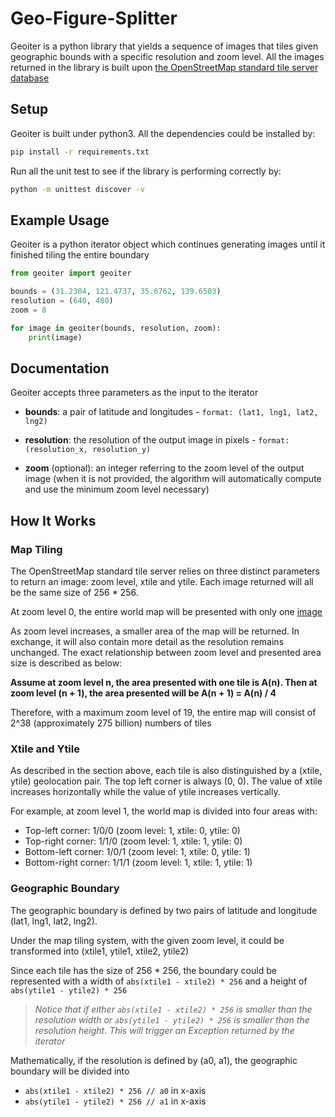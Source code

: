 # Geo-Figure-Splitter

Geoiter is a python library that yields a sequence of images that tiles given geographic bounds with a specific resolution and zoom level. All the images returned in the library is built upon [the OpenStreetMap standard tile server database](https://wiki.openstreetmap.org/wiki/Slippy_Map)

## Setup

Geoiter is built under python3. All the dependencies could be installed by:
```bash
pip install -r requirements.txt
```
Run all the unit test to see if the library is performing correctly by:
```bash
python -m unittest discover -v
```

## Example Usage

Geoiter is a python iterator object which continues generating images until it finished tiling the entire boundary
```python
from geoiter import geoiter

bounds = (31.2304, 121.4737, 35.6762, 139.6503)
resolution = (640, 480)
zoom = 8

for image in geoiter(bounds, resolution, zoom):
    print(image)
```

## Documentation

Geoiter accepts three parameters as the input to the iterator
* __bounds__: a pair of latitude and longitudes - `format: (lat1, lng1, lat2, lng2)`


* __resolution__: the resolution of the output image in pixels - `format: (resolution_x, resolution_y)`


* __zoom__ (optional): an integer referring to the zoom level of the output image (when it is not provided, the algorithm will automatically compute and use the minimum zoom level necessary)

## How It Works

### Map Tiling

The OpenStreetMap standard tile server relies on three distinct parameters to return an image: zoom level, xtile and ytile. Each image returned will all be the same size of 256 * 256.

At zoom level 0, the entire world map will be presented with only one [image](https://a.tiles.mapbox.com/v3/nickponline.g7642h2a/0/0/0.png)

As zoom level increases, a smaller area of the map will be returned. In exchange, it will also contain more detail as the resolution remains unchanged. The exact relationship between zoom level and presented area size is described as below:

__Assume at zoom level n, the area presented with one tile is A(n). Then at zoom level (n + 1), the area presented will be A(n + 1) = A(n) / 4__

Therefore, with a maximum zoom level of 19, the entire map will consist of 2^38 (approximately 275 billion) numbers of tiles

### Xtile and Ytile

As described in the section above, each tile is also distinguished by a (xtile, ytile) geolocation pair. The top left corner is always (0, 0). The value of xtile increases horizontally while the value of ytile increases vertically.

For example, at zoom level 1, the world map is divided into four areas with:
* Top-left corner: 1/0/0 (zoom level: 1, xtile: 0, ytile: 0)
* Top-right corner: 1/1/0 (zoom level: 1, xtile: 1, ytile: 0)
* Bottom-left corner: 1/0/1 (zoom level: 1, xtile: 0, ytile: 1)
* Bottom-right corner: 1/1/1 (zoom level: 1, xtile: 1, ytile: 1)

### Geographic Boundary

The geographic boundary is defined by two pairs of latitude and longitude (lat1, lng1, lat2, lng2).

Under the map tiling system, with the given zoom level, it could be transformed into (xtile1, ytile1, xtile2, ytile2)

Since each tile has the size of 256 * 256, the boundary could be represented with a width of `abs(xtile1 - xtile2) * 256` and a height of `abs(ytile1 - ytile2) * 256`

> _Notice that if either `abs(xtile1 - xtile2) * 256` is smaller than the resolution width or `abs(ytile1 - ytile2) * 256` is smaller than the resolution height. This will trigger an Exception returned by the iterator_

Mathematically, if the resolution is defined by (a0, a1), the geographic boundary will be divided into
* `abs(xtile1 - xtile2) * 256 // a0` in x-axis
* `abs(ytile1 - ytile2) * 256 // a1` in x-axis
